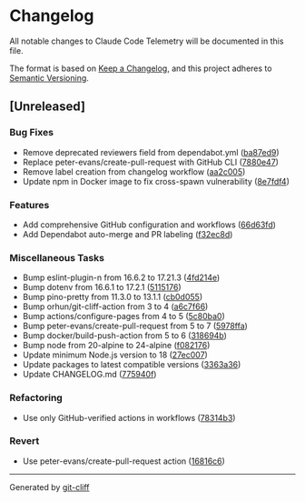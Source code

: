 # Changelog

All notable changes to Claude Code Telemetry will be documented in this file.

The format is based on [Keep a Changelog](https://keepachangelog.com/en/1.0.0/),
and this project adheres to [Semantic Versioning](https://semver.org/spec/v2.0.0.html).

## [Unreleased]

### Bug Fixes

- Remove deprecated reviewers field from dependabot.yml ([ba87ed9](https://github.com/lainra/claude-code-telemetry/commit/ba87ed91da9a1db1c2a6be8ea3bbe42717874a84))
- Replace peter-evans/create-pull-request with GitHub CLI ([7880e47](https://github.com/lainra/claude-code-telemetry/commit/7880e47a4ec8a3ff924b53c98f5896e8244885c9))
- Remove label creation from changelog workflow ([aa2c005](https://github.com/lainra/claude-code-telemetry/commit/aa2c005fa6117d32f5a1922b329a02c8fe793613))
- Update npm in Docker image to fix cross-spawn vulnerability ([8e7fdf4](https://github.com/lainra/claude-code-telemetry/commit/8e7fdf4fbc9f6667dbeb6c2ddf59d05db9b60518))

### Features

- Add comprehensive GitHub configuration and workflows ([66d63fd](https://github.com/lainra/claude-code-telemetry/commit/66d63fd5115399ae787c0d1b35d669ad181c7f25))
- Add Dependabot auto-merge and PR labeling ([f32ec8d](https://github.com/lainra/claude-code-telemetry/commit/f32ec8dcef3744a243628cd47f30709ecc3878d9))

### Miscellaneous Tasks

- Bump eslint-plugin-n from 16.6.2 to 17.21.3 ([4fd214e](https://github.com/lainra/claude-code-telemetry/commit/4fd214e15ee51ea13e08ba0265af0a4a97bc8788))
- Bump dotenv from 16.6.1 to 17.2.1 ([5115176](https://github.com/lainra/claude-code-telemetry/commit/5115176d3bc0db75200976010fc877ba17e4da60))
- Bump pino-pretty from 11.3.0 to 13.1.1 ([cb0d055](https://github.com/lainra/claude-code-telemetry/commit/cb0d0555c5d5990d733ac86f938b50f872cd29bf))
- Bump orhun/git-cliff-action from 3 to 4 ([a6c7f66](https://github.com/lainra/claude-code-telemetry/commit/a6c7f66be53d1d757a6abe0e61d91090f0efd20b))
- Bump actions/configure-pages from 4 to 5 ([5c80ba0](https://github.com/lainra/claude-code-telemetry/commit/5c80ba03fa2c54ea4189b7567f9662011267ca0f))
- Bump peter-evans/create-pull-request from 5 to 7 ([5978ffa](https://github.com/lainra/claude-code-telemetry/commit/5978ffa7bf98a325ff9f5a349136736a1e9c1bac))
- Bump docker/build-push-action from 5 to 6 ([318694b](https://github.com/lainra/claude-code-telemetry/commit/318694b62c3c5912785eeb00a1562b0a4edad240))
- Bump node from 20-alpine to 24-alpine ([f082176](https://github.com/lainra/claude-code-telemetry/commit/f08217667621b972148e59fb287e1d2f249f5d9b))
- Update minimum Node.js version to 18 ([27ec007](https://github.com/lainra/claude-code-telemetry/commit/27ec007091f94fbbbb59269f2c004d581b427392))
- Update packages to latest compatible versions ([3363a36](https://github.com/lainra/claude-code-telemetry/commit/3363a368201d6c5b24b656788d53c47a48f9e6dc))
- Update CHANGELOG.md ([775940f](https://github.com/lainra/claude-code-telemetry/commit/775940fd0a2413031007af9c5f3b0d3cf114f69a))

### Refactoring

- Use only GitHub-verified actions in workflows ([78314b3](https://github.com/lainra/claude-code-telemetry/commit/78314b34590007ceadd3d01a95cc0793d9a90de1))

### Revert

- Use peter-evans/create-pull-request action ([16816c6](https://github.com/lainra/claude-code-telemetry/commit/16816c662854b63f8dc42719a11081bf07af4a32))

---
Generated by [git-cliff](https://github.com/orhun/git-cliff)
